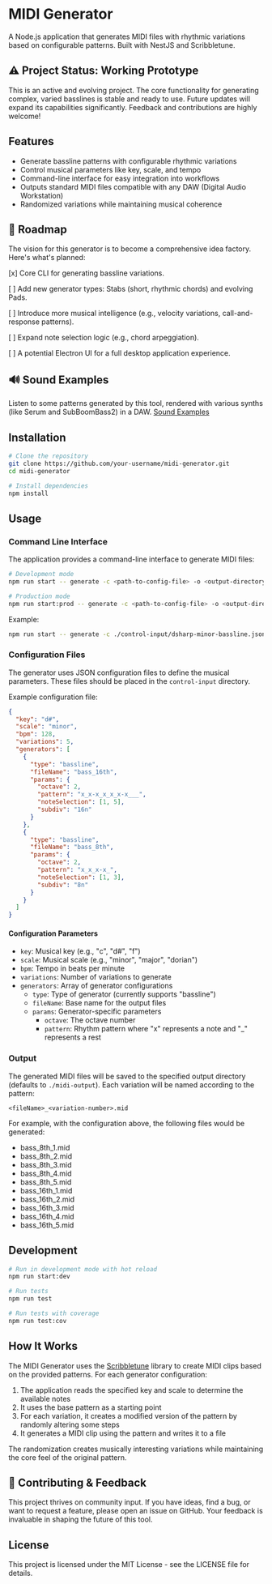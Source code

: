 # MIDI Generator

A Node.js application that generates MIDI files with rhythmic variations based on configurable patterns. Built with NestJS and Scribbletune.

## ⚠️ Project Status: Working Prototype
This is an active and evolving project. The core functionality for generating complex, varied basslines is stable and ready to use. Future updates will expand its capabilities significantly. Feedback and contributions are highly welcome!

## Features

- Generate bassline patterns with configurable rhythmic variations
- Control musical parameters like key, scale, and tempo
- Command-line interface for easy integration into workflows
- Outputs standard MIDI files compatible with any DAW (Digital Audio Workstation)
- Randomized variations while maintaining musical coherence

## 🚀 Roadmap
The vision for this generator is to become a comprehensive idea factory. Here's what's planned:

[x] Core CLI for generating bassline variations.

[ ] Add new generator types: Stabs (short, rhythmic chords) and evolving Pads.

[ ] Introduce more musical intelligence (e.g., velocity variations, call-and-response patterns).

[ ] Expand note selection logic (e.g., chord arpeggiation).

[ ] A potential Electron UI for a full desktop application experience.


## 🔊 Sound Examples
Listen to some patterns generated by this tool, rendered with various synths (like Serum and SubBoomBass2) in a DAW.
[Sound Examples](https://soundcloud.com/mr_labo/sets/midi-generator-sound-examples)
## Installation

```bash
# Clone the repository
git clone https://github.com/your-username/midi-generator.git
cd midi-generator

# Install dependencies
npm install
```

## Usage

### Command Line Interface

The application provides a command-line interface to generate MIDI files:

```bash
# Development mode
npm run start -- generate -c <path-to-config-file> -o <output-directory>

# Production mode
npm run start:prod -- generate -c <path-to-config-file> -o <output-directory>
```

Example:
```bash
npm run start -- generate -c ./control-input/dsharp-minor-bassline.json -o ./midi-output
```

### Configuration Files

The generator uses JSON configuration files to define the musical parameters. These files should be placed in the `control-input` directory.

Example configuration file:
```json
{
  "key": "d#",
  "scale": "minor",
  "bpm": 128,
  "variations": 5,
  "generators": [
    {
      "type": "bassline",
      "fileName": "bass_16th",
      "params": {
        "octave": 2,
        "pattern": "x_x-x_x_x_x-x___",
        "noteSelection": [1, 5],
        "subdiv": "16n"
      }
    },
    {
      "type": "bassline",
      "fileName": "bass_8th",
      "params": {
        "octave": 2,
        "pattern": "x_x_x-x_",
        "noteSelection": [1, 3],
        "subdiv": "8n"
      }
    }
  ]
}
```

#### Configuration Parameters

- `key`: Musical key (e.g., "c", "d#", "f")
- `scale`: Musical scale (e.g., "minor", "major", "dorian")
- `bpm`: Tempo in beats per minute
- `variations`: Number of variations to generate
- `generators`: Array of generator configurations
  - `type`: Type of generator (currently supports "bassline")
  - `fileName`: Base name for the output files
  - `params`: Generator-specific parameters
    - `octave`: The octave number
    - `pattern`: Rhythm pattern where "x" represents a note and "_" represents a rest

### Output

The generated MIDI files will be saved to the specified output directory (defaults to `./midi-output`). Each variation will be named according to the pattern:

```
<fileName>_<variation-number>.mid
```

For example, with the configuration above, the following files would be generated:
- bass_8th_1.mid
- bass_8th_2.mid
- bass_8th_3.mid
- bass_8th_4.mid
- bass_8th_5.mid
- bass_16th_1.mid
- bass_16th_2.mid
- bass_16th_3.mid
- bass_16th_4.mid
- bass_16th_5.mid

## Development

```bash
# Run in development mode with hot reload
npm run start:dev

# Run tests
npm run test

# Run tests with coverage
npm run test:cov
```

## How It Works

The MIDI Generator uses the [Scribbletune](https://scribbletune.com/) library to create MIDI clips based on the provided patterns. For each generator configuration:

1. The application reads the specified key and scale to determine the available notes
2. It uses the base pattern as a starting point
3. For each variation, it creates a modified version of the pattern by randomly altering some steps
4. It generates a MIDI clip using the pattern and writes it to a file

The randomization creates musically interesting variations while maintaining the core feel of the original pattern.

## 🤝 Contributing & Feedback
This project thrives on community input. If you have ideas, find a bug, or want to request a feature, please open an issue on GitHub. Your feedback is invaluable in shaping the future of this tool.
## License

This project is licensed under the MIT License - see the LICENSE file for details.